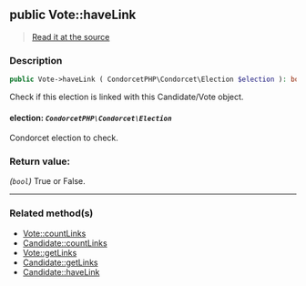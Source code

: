 ## public Vote::haveLink

> [Read it at the source](https://github.com/julien-boudry/Condorcet/blob/master/src/Relations/Linkable.php#L34)

### Description    

```php
public Vote->haveLink ( CondorcetPHP\Condorcet\Election $election ): bool
```

Check if this election is linked with this Candidate/Vote object.
    

#### **election:** *`CondorcetPHP\Condorcet\Election`*   
Condorcet election to check.    


### Return value:   

*(`bool`)* True or False.


---------------------------------------

### Related method(s)      

* [Vote::countLinks](/Docs/ApiReferences/Vote%20Class/public%20Vote--countLinks.md)    
* [Candidate::countLinks](/Docs/ApiReferences/Candidate%20Class/public%20Candidate--countLinks.md)    
* [Vote::getLinks](/Docs/ApiReferences/Vote%20Class/public%20Vote--getLinks.md)    
* [Candidate::getLinks](/Docs/ApiReferences/Candidate%20Class/public%20Candidate--getLinks.md)    
* [Candidate::haveLink](/Docs/ApiReferences/Candidate%20Class/public%20Candidate--haveLink.md)    

